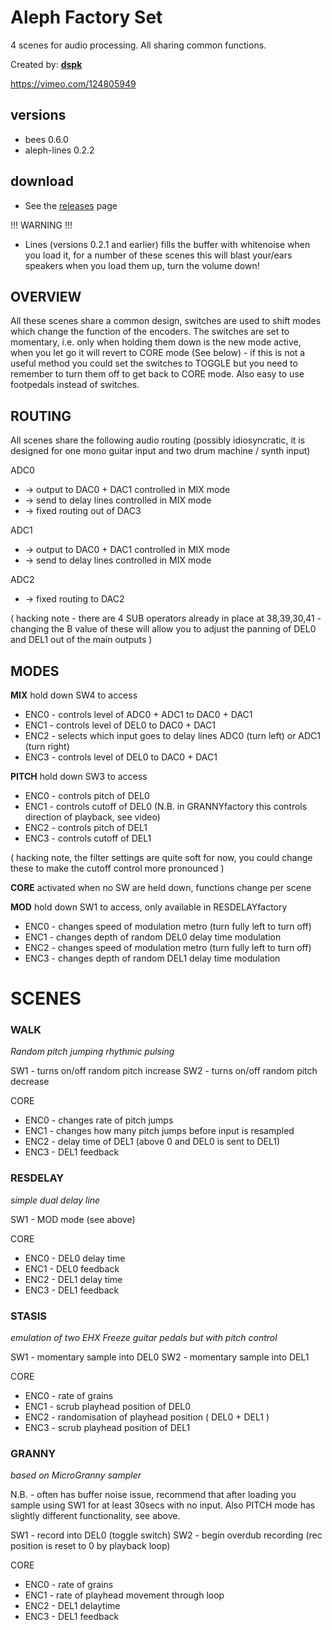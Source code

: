Aleph Factory Set
=================

4 scenes for audio processing. All sharing common functions.

Created by: [**dspk**](http://llllllll.co/users/dspk)

https://vimeo.com/124805949

versions
--------
  - bees 0.6.0
  - aleph-lines 0.2.2

download
--------
- See the [releases](https://github.com/aleph-community/factory/releases) page

!!! WARNING !!!
  - Lines (versions 0.2.1 and earlier) fills the buffer with whitenoise when you load it, for a number of these scenes this will blast your/ears speakers when you load them up, turn the volume down!

OVERVIEW
--------

All these scenes share a common design, switches are used to shift modes which change the function of the encoders. The switches are set to momentary, i.e. only when holding them down is the new mode active, when you let go it will revert to CORE mode (See below) - if this is not a useful method you could set the switches to TOGGLE but you need to remember to turn them off to get back to CORE mode.
Also easy to use footpedals instead of switches.

ROUTING
-------

All scenes share the following audio routing (possibly idiosyncratic, it is designed for one mono guitar input and two drum machine / synth input)

ADC0
- -> output to DAC0 + DAC1 controlled in MIX mode
- -> send to delay lines controlled in MIX mode
- -> fixed routing out of DAC3

ADC1
- -> output to DAC0 + DAC1 controlled in MIX mode
- -> send to delay lines controlled in MIX mode

ADC2
- -> fixed routing to DAC2

( hacking note - there are 4 SUB operators already in place at 38,39,30,41 - changing the B value of these will allow you to adjust the panning of DEL0 and DEL1 out of the main outputs )

MODES
-----

**MIX**
hold down SW4 to access

- ENC0 - controls level of ADC0 + ADC1 to DAC0 + DAC1
- ENC1 - controls level of DEL0 to DAC0 + DAC1
- ENC2 - selects which input goes to delay lines ADC0 (turn left) or ADC1 (turn right)
- ENC3 - controls level of DEL0 to DAC0 + DAC1

**PITCH**
hold down SW3 to access

- ENC0 - controls pitch of DEL0
- ENC1 - controls cutoff of DEL0 (N.B. in GRANNYfactory this controls direction of playback, see video)
- ENC2 - controls pitch of DEL1
- ENC3 - controls cutoff of DEL1

( hacking note, the filter settings are quite soft for now, you could change these to make the cutoff control more pronounced )


**CORE**
activated when no SW are held down, functions change per scene

**MOD**
hold down SW1 to access, only available in RESDELAYfactory

- ENC0 - changes speed of modulation metro (turn fully left to turn off)
- ENC1 - changes depth of random DEL0 delay time modulation
- ENC2 - changes speed of modulation metro (turn fully left to turn off)
- ENC3 - changes depth of random DEL1 delay time modulation




SCENES
======

### WALK

*Random pitch jumping rhythmic pulsing*

SW1 - turns on/off random pitch increase
SW2 - turns on/off random pitch decrease

CORE
- ENC0 - changes rate of pitch jumps
- ENC1 - changes how many pitch jumps before input is resampled
- ENC2 - delay time of DEL1 (above 0 and DEL0 is sent to DEL1)
- ENC3 - DEL1 feedback

### RESDELAY

*simple dual delay line*

SW1 - MOD mode (see above)

CORE
- ENC0 - DEL0 delay time
- ENC1 - DEL0 feedback
- ENC2 - DEL1 delay time
- ENC3 - DEL1 feedback

### STASIS

*emulation of two EHX Freeze guitar pedals but with pitch control*

SW1 - momentary sample into DEL0
SW2 - momentary sample into DEL1

CORE
- ENC0 - rate of grains
- ENC1 - scrub playhead position of DEL0
- ENC2 - randomisation of playhead position ( DEL0 + DEL1 )
- ENC3 - scrub playhead position of DEL1

### GRANNY

*based on MicroGranny sampler*

N.B. - often has buffer noise issue, recommend that after loading you sample using SW1 for at least 30secs with no input. Also PITCH mode has slightly different functionality, see above.

SW1 - record into DEL0 (toggle switch)
SW2 - begin overdub recording (rec position is reset to 0 by playback loop)

CORE
- ENC0 - rate of grains
- ENC1 - rate of playhead movement through loop
- ENC2 - DEL1 delaytime
- ENC3 - DEL1 feedback
